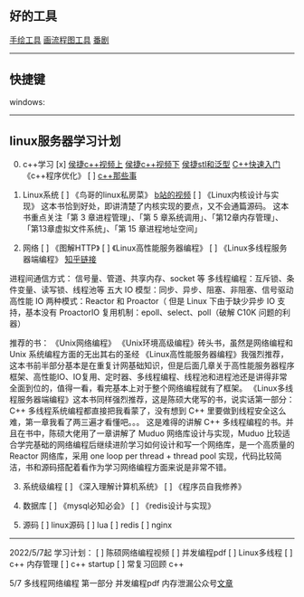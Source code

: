 

## 好的工具
[手绘工具](https://excalidraw.com/)
[画流程图工具](https://app.diagrams.net/)
[番剧](https://www.comicat.org/)

***

## 快捷键
windows:


***

## linux服务器学习计划

0. c++学习
[x] [侯捷c++视频上](https://www.bilibili.com/video/BV13X4y1w7zp)
    [侯捷c++视频下](https://www.bilibili.com/video/BV1Q64y197wP)
    [侯捷stl和泛型](https://www.bilibili.com/video/BV1xy4y1g71j)
    [C++快速入门](https://www.bilibili.com/video/BV1Ps411w73m)
    《c++程序优化》
[ ] [c++那些事](https://github.com/Light-City/CPlusPlusThings)

1. Linux系统
[ ] 《鸟哥的linux私房菜》
    [b站的视频](https://www.bilibili.com/video/BV184411z7q5)
[ ] 《Linux内核设计与实现》
    这本书恰到好处，即讲清楚了内核实现的要点，又不会通篇源码。
    这本书重点关注「第 3 章进程管理」、「第 5 章系统调用」、「第12章内存管理」、「第13章虚拟文件系统」、「第 15 章进程地址空间」

2. 网络
[ ] 《图解HTTP》
[ ] 《Linux高性能服务器编程》
[ ] 《Linux多线程服务器端编程》
[知乎链接](https://www.zhihu.com/question/266261088/answer/1925200883)


进程间通信方式： 信号量、管道、共享内存、socket 等
多线程编程：互斥锁、条件变量、读写锁、线程池等
五大 IO 模型：同步、异步、阻塞、非阻塞、信号驱动
高性能 IO 两种模式：Reactor 和 Proactor（ 但是 Linux 下由于缺少异步 IO 支持，基本没有 ProactorIO 复用机制：epoll、select、poll（破解 C10K 问题的利器）

推荐的书：
    《Unix网络编程》 《Unix环境高级编程》砖头书，虽然是网络编程和 Unix 系统编程方面的无出其右的圣经
    《Linux高性能服务器编程》我强烈推荐，这本书前半部分基本是在重复计网基础知识，但是后面几章关于高性能服务器程序框架、高性能IO、IO复用、定时器、多线程编程、线程池和进程池还是讲得非常全面到位的，值得一看，看完基本上对于整个网络编程就有了框架。
    《Linux多线程服务器端编程》这本书同样强烈推荐，这是陈硕大佬写的书，说实话第一部分：C++ 多线程系统编程都直接把我看蒙了，没有想到 C++ 里要做到线程安全这么难，第一章我看了两三遍才看懂吧。。。 这是难得的讲解 C++ 多线程编程的书。并且在书中，陈硕大佬用了一章讲解了 Muduo 网络库设计与实现，Muduo 比较适合学完基础的网络编程后继续进阶学习如何设计和写一个网络库，是一个高质量的 Reactor 网络库，采用 one loop per thread + thread pool 实现，代码比较简洁，书和源码搭配着看作为学习网络编程方面来说是非常不错。

3. 系统级编程
[ ] 《深入理解计算机系统》
[ ] 《程序员自我修养》

4. 数据库
[ ] 《mysql必知必会》
[ ] 《redis设计与实现》

5. 源码
[ ] linux源码
[ ] lua
[ ] redis
[ ] nginx


***
2022/5/7起 学习计划：
[ ] 陈硕网络编程视频
[ ] 并发编程pdf
[ ] Linux多线程
[ ] c++ 内存管理
[ ] c++ startup
[ ] 常复习回顾 c++

5/7
多线程网络编程 第一部分
并发编程pdf
内存泄漏公众号[文章](https://mp.weixin.qq.com/s/FsoRtUXKzUkAcvm8_vcbpA)

